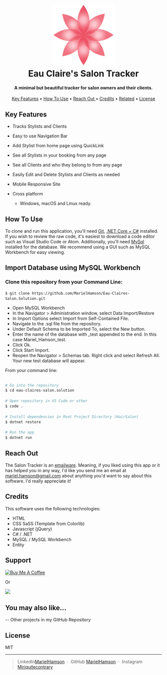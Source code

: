 <h1 align="center">
  <br>
  <a href="https://www.github.com/MarielHamson/Eau-Claires-Salon.Solution"><img src="HairSalon/wwwroot/hipstyle/img/logo2.png" alt="Salon Tracker Logo" width="200"></a>
  <br>
  Eau Claire's Salon Tracker
  <br>
</h1>

<h4 align="center">A minimal but beautiful tracker for salon owners and their clients.</h4>

<p align="center">
  <a href="#key-features">Key Features</a> •
  <a href="#how-to-use">How To Use</a> •
  <a href="#reach-out"> Reach Out </a> •
  <a href="#credits">Credits</a> •
  <a href="#you-may-also-like">Related</a> •
  <a href="#license">License</a>
</p>

## Key Features

- Tracks Stylists and Clients
- Easy to use Navigation Bar
- Add Stylist from home page using QuickLink
- See all Stylists in your booking from any page
- See all Clients and who they belong to from any page
- Easily Edit and Delete Stylists and Clients as needed
- Mobile Responsive Site

- Cross platform
  - Windows, macOS and Linux ready.

## How To Use

To clone and run this application, you'll need [Git](https://git-scm.com), [.NET Core + C#](https://dotnet.microsoft.com/download) installed. If you wish to review the raw code, it's easiest to download a code editor such as Visual Studio Code or Atom. Additionally, you'll need [MySql](https://dev.mysql.com/downloads/file/?id=484914) installed for the database. We recommend using a GUI such as MySQL Workbench for easy viewing.

## Import Database using MySQL Workbench

### Clone this repository from your Command Line:

`$ git clone https://github.com/MarielHamson/Eau-Claires-Salon.Solution.git`

- Open MySQL Workbench
- In the Navigator > Administration window, select Data Import/Restore
- In Import Options select Import from Self-Contained File.
- Navigate to the .sql file from the repository.
- Under Default Schema to be Imported To, select the New button.
- Enter the name of the database with \_test appended to the end.
  In this case Mariel_Hamson_test.
- Click Ok.
- Click Start Import.
- Reopen the Navigator > Schemas tab. Right click and select Refresh All. Your new test database will appear.

From your command line:

```bash

# Go into the repository
$ cd eau-claires-salon.solution

# Open repository in VS Code or other
$ code .

# Install dependencies in Root Project Directory (HairSalon)
$ dotnet restore

# Run the app
$ dotnet run
```

## Reach Out

The Salon Tracker is an [emailware](https://en.wiktionary.org/wiki/emailware). Meaning, if you liked using this app or it has helped you in any way, I'd like you send me an email at <mariel.hamson@gmail.com> about anything you'd want to say about this software. I'd really appreciate it!

## Credits

This software uses the following technologies:

- HTML
- CSS SaSS (Template from Colorlib)
- Javascript (jQuery)
- C# / .NET
- MySQL / MySQL Workbench
- Entity

## Support

<a href="https://www.buymeacoffee.com/" target="_blank"><img src="https://www.buymeacoffee.com/assets/img/custom_images/purple_img.png" alt="Buy Me A Coffee" style="height: 41px !important;width: 174px !important;box-shadow: 0px 3px 2px 0px rgba(190, 190, 190, 0.5) !important;-webkit-box-shadow: 0px 3px 2px 0px rgba(190, 190, 190, 0.5) !important;" ></a>

<p>Or</p>

<a href="https://www.patreon.com/">
	<img src="https://c5.patreon.com/external/logo/become_a_patron_button@2x.png" width="160">
</a>

## You may also like...

-- Other projects in my GitHub Repository

## License

MIT

---

> LinkedIn[MarielHamson](https://www.linkedin.com/MarielHamson) &nbsp;&middot;&nbsp;
> GitHub [MarielHamson](https://github.com/MarielHamson) &nbsp;&middot;&nbsp;
> Instagram [Miriquitecontrary](https://instagram.com/miriquitecontrary)
